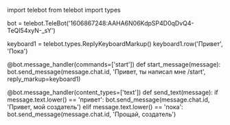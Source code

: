 import telebot
from telebot import types

bot = telebot.TeleBot('1606867248:AAHA6N06KdpSP4D0qDvQ4-TeQI54xyN-_sY')

keyboard1 = telebot.types.ReplyKeyboardMarkup()
keyboard1.row('Привет', 'Пока')

@bot.message_handler(commands=['start'])
def start_message(message):
    bot.send_message(message.chat.id, 'Привет, ты написал мне /start', reply_markup=keyboard1)

@bot.message_handler(content_types=['text'])
def send_text(message):
    if message.text.lower() == 'привет':
        bot.send_message(message.chat.id, 'Привет, мой создатель')
    elif message.text.lower() == 'пока':
        bot.send_message(message.chat.id, 'Прощай, создатель')
